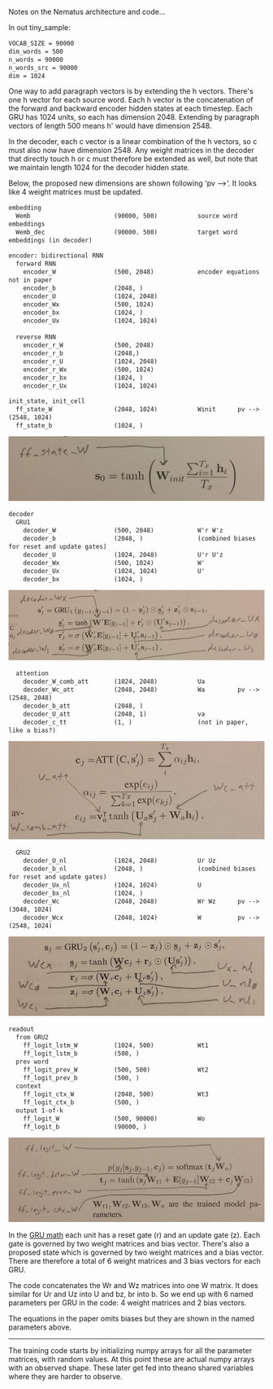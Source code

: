 Notes on the Nematus architecture and code...

In out tiny_sample:

```
VOCAB_SIZE = 90000
dim_words = 500
n_words = 90000
n_words_src = 90000
dim = 1024
```

One way to add paragraph vectors is by extending the h vectors.
There's one h vector for each source word.  Each h vector is the
concatenation of the forward and backward encoder hidden states at
each timestep.  Each GRU has 1024 units, so each has dimension 2048.
Extending by paragraph vectors of length 500 means h' would have
dimension 2548.

In the decoder, each c vector is a linear combination of the h
vectors, so c must also now have dimension 2548.  Any weight matrices
in the decoder that directly touch h or c must therefore be extended
as well, but note that we maintain length 1024 for the decoder hidden
state.

Below, the proposed new dimensions are shown following 'pv -->'.  It
looks like 4 weight matrices must be updated.

```
embedding
  Wemb                       (90000, 500)           source word embeddings
  Wemb_dec                   (90000. 500)           target word embeddings (in decoder)
```

```
encoder: bidirectional RNN
  forward RNN
    encoder_W                (500, 2048)            encoder equations not in paper
    encoder_b                (2048, )
    encoder_U                (1024, 2048)
    encoder_Wx               (500, 1024)
    encoder_bx               (1024, )
    encoder_Ux               (1024, 1024)

  reverse RNN
    encoder_r_W              (500, 2048)
    encoder_r_b              (2048,)
    encoder_r_U              (1024, 2048)
    encoder_r_Wx             (500, 1024)
    encoder_r_bx             (1024, )
    encoder_r_Ux             (1024, 1024)
```

```
init_state, init_cell
  ff_state_W                 (2048, 1024)           Winit      pv --> (2548, 1024)
  ff_state_b                 (1024, )
```

![Image of Winit](images/Winit.jpg)

```
decoder
  GRU1
    decoder_W                (500, 2048)            W'r W'z
    decoder_b                (2048, )               (combined biases for reset and update gates)
    decoder_U                (1024, 2048)           U'r U'z
    decoder_Wx               (500, 1024)            W'
    decoder_Ux               (1024, 1024)           U'
    decoder_bx               (1024, )
```

![Image of GRU1](images/GRU1.jpg)

```
  attention
    decoder_W_comb_att       (1024, 2048)           Ua
    decoder_Wc_att           (2048, 2048)           Wa         pv --> (2548, 2048)
    decoder_b_att            (2048, )               
    decoder_U_att            (2048, 1)              va
    decoder_c_tt             (1, )                  (not in paper, like a bias?)
```

![Image of attention](images/attention.jpg)


```
  GRU2
    decoder_U_nl             (1024, 2048)           Ur Uz
    decoder_b_nl             (2048, )               (combined biases for reset and update gates)
    decoder_Ux_nl            (1024, 1024)           U
    decoder_bx_nl            (1024, )
    decoder_Wc               (2048, 2048)           Wr Wz      pv --> (3048, 1024)
    decoder_Wcx              (2048, 1024)           W          pv --> (2548, 1024)
```

![Image of GRU2](images/GRU2.jpg)


```
readout
  from GRU2
    ff_logit_lstm_W          (1024, 500)            Wt1
    ff_logit_lstm_b          (500, )
  prev word
    ff_logit_prev_W          (500, 500)             Wt2
    ff_logit_prev_b          (500, )
  context
    ff_logit_ctx_W           (2048, 500)            Wt3
    ff_logit_ctx_b           (500, )
  output 1-of-k
    ff_logit_W               (500, 90000)           Wo
    ff_logit_b               (90000, )
```

![Image of readout](images/readout.jpg)

In the [GRU math](https://en.wikipedia.org/wiki/Gated_recurrent_unit)
each unit has a reset gate (r) and an update gate (z).  Each gate is
governed by two weight matrices and bias vector.  There's also a
proposed state which is governed by two weight matrices and a bias
vector.  There are therefore a total of 6 weight matrices and 3 bias
vectors for each GRU.

The code concatenates the Wr and Wz matrices into one W matrix.  It
does similar for Ur and Uz into U and bz, br into b.  So we end up
with 6 named parameters per GRU in the code: 4 weight matrices and 2
bias vectors.

The equations in the paper omits biases but they are shown in the
named parameters above.

----

The training code starts by initializing numpy arrays for all the
parameter matrices, with random values.  At this point these are
actual numpy arrays with an observed shape.  These later get fed into
theano shared variables where they are harder to observe.
